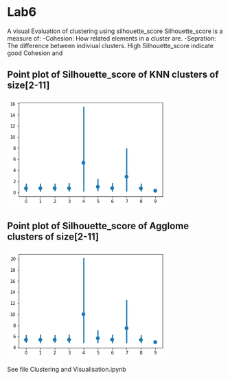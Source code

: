 # Lab6
A visual Evaluation of clustering using silhouette_score
Silhouette_score is a measure of:
	-Cohesion: How related elements in a cluster are.
	-Sepration: The difference between indiviual clusters.
High Silhouette_score indicate good Cohesion and 

## Point plot of Silhouette_score of KNN clusters of size[2-11]
![logo](./KNN_cluster_plot.png)


## Point plot of Silhouette_score of Agglome clusters of size[2-11]
![logo](./Agg_cluster_plot.png)	

See file Clustering and Visualisation.ipynb